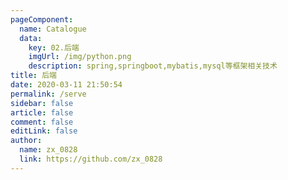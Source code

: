 ```yaml
---
pageComponent: 
  name: Catalogue
  data: 
    key: 02.后端
    imgUrl: /img/python.png
    description: spring,springboot,mybatis,mysql等框架相关技术
title: 后端
date: 2020-03-11 21:50:54
permalink: /serve
sidebar: false
article: false
comment: false
editLink: false
author: 
  name: zx_0828
  link: https://github.com/zx_0828
---
```

